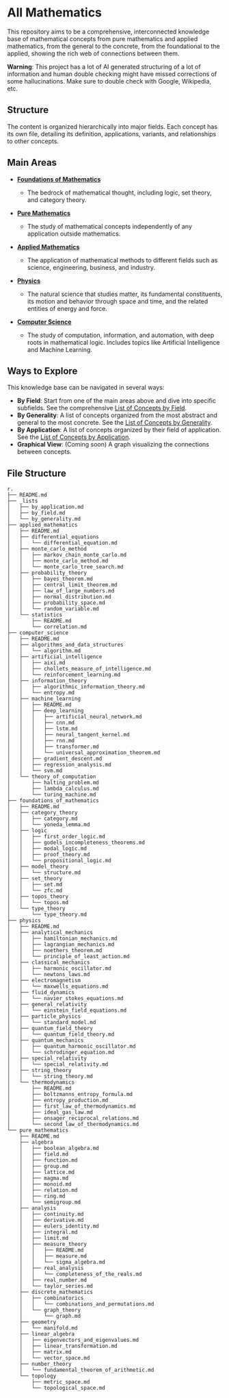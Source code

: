 # All Mathematics

This repository aims to be a comprehensive, interconnected knowledge base of mathematical concepts from pure mathematics and applied mathematics, from the general to the concrete, from the foundational to the applied, showing the rich web of connections between them.

**Warning**: This project has a lot of AI generated structuring of a lot of information and human double checking might have missed corrections of some hallucinations. Make sure to double check with Google, Wikipedia, etc.

## Structure

The content is organized hierarchically into major fields. Each concept has its own file, detailing its definition, applications, variants, and relationships to other concepts.

## Main Areas

- [**Foundations of Mathematics**](./foundations_of_mathematics/README.md)
  - The bedrock of mathematical thought, including logic, set theory, and category theory.

- [**Pure Mathematics**](./pure_mathematics/README.md)
  - The study of mathematical concepts independently of any application outside mathematics.

- [**Applied Mathematics**](./applied_mathematics/README.md)
  - The application of mathematical methods to different fields such as science, engineering, business, and industry.

- [**Physics**](./physics/README.md)
  - The natural science that studies matter, its fundamental constituents, its motion and behavior through space and time, and the related entities of energy and force.

- [**Computer Science**](./computer_science/README.md)
  - The study of computation, information, and automation, with deep roots in mathematical logic. Includes topics like Artificial Intelligence and Machine Learning.

## Ways to Explore

This knowledge base can be navigated in several ways:

- **By Field**: Start from one of the main areas above and dive into specific subfields. See the comprehensive [List of Concepts by Field](./_lists/by_field.md).
- **By Generality**: A list of concepts organized from the most abstract and general to the most concrete. See the [List of Concepts by Generality](./_lists/by_generality.md).
- **By Application**: A list of concepts organized by their field of application. See the [List of Concepts by Application](./_lists/by_application.md).
- **Graphical View**: (Coming soon) A graph visualizing the connections between concepts.

## File Structure

```
r.
├── README.md
├── _lists
│   ├── by_application.md
│   ├── by_field.md
│   └── by_generality.md
├── applied_mathematics
│   ├── README.md
│   ├── differential_equations
│   │   └── differential_equation.md
│   ├── monte_carlo_method
│   │   ├── markov_chain_monte_carlo.md
│   │   ├── monte_carlo_method.md
│   │   └── monte_carlo_tree_search.md
│   ├── probability_theory
│   │   ├── bayes_theorem.md
│   │   ├── central_limit_theorem.md
│   │   ├── law_of_large_numbers.md
│   │   ├── normal_distribution.md
│   │   ├── probability_space.md
│   │   └── random_variable.md
│   └── statistics
│       ├── README.md
│       └── correlation.md
├── computer_science
│   ├── README.md
│   ├── algorithms_and_data_structures
│   │   └── algorithm.md
│   ├── artificial_intelligence
│   │   ├── aixi.md
│   │   ├── chollets_measure_of_intelligence.md
│   │   └── reinforcement_learning.md
│   ├── information_theory
│   │   ├── algorithmic_information_theory.md
│   │   └── entropy.md
│   ├── machine_learning
│   │   ├── README.md
│   │   ├── deep_learning
│   │   │   ├── artificial_neural_network.md
│   │   │   ├── cnn.md
│   │   │   ├── lstm.md
│   │   │   ├── neural_tangent_kernel.md
│   │   │   ├── rnn.md
│   │   │   ├── transformer.md
│   │   │   └── universal_approximation_theorem.md
│   │   ├── gradient_descent.md
│   │   ├── regression_analysis.md
│   │   └── svm.md
│   └── theory_of_computation
│       ├── halting_problem.md
│       ├── lambda_calculus.md
│       └── turing_machine.md
├── foundations_of_mathematics
│   ├── README.md
│   ├── category_theory
│   │   ├── category.md
│   │   └── yoneda_lemma.md
│   ├── logic
│   │   ├── first_order_logic.md
│   │   ├── godels_incompleteness_theorems.md
│   │   ├── modal_logic.md
│   │   ├── proof_theory.md
│   │   └── propositional_logic.md
│   ├── model_theory
│   │   └── structure.md
│   ├── set_theory
│   │   ├── set.md
│   │   └── zfc.md
│   ├── topos_theory
│   │   └── topos.md
│   └── type_theory
│       └── type_theory.md
├── physics
│   ├── README.md
│   ├── analytical_mechanics
│   │   ├── hamiltonian_mechanics.md
│   │   ├── lagrangian_mechanics.md
│   │   ├── noethers_theorem.md
│   │   └── principle_of_least_action.md
│   ├── classical_mechanics
│   │   ├── harmonic_oscillator.md
│   │   └── newtons_laws.md
│   ├── electromagnetism
│   │   └── maxwells_equations.md
│   ├── fluid_dynamics
│   │   └── navier_stokes_equations.md
│   ├── general_relativity
│   │   └── einstein_field_equations.md
│   ├── particle_physics
│   │   └── standard_model.md
│   ├── quantum_field_theory
│   │   └── quantum_field_theory.md
│   ├── quantum_mechanics
│   │   ├── quantum_harmonic_oscillator.md
│   │   └── schrodinger_equation.md
│   ├── special_relativity
│   │   └── special_relativity.md
│   ├── string_theory
│   │   └── string_theory.md
│   └── thermodynamics
│       ├── README.md
│       ├── boltzmanns_entropy_formula.md
│       ├── entropy_production.md
│       ├── first_law_of_thermodynamics.md
│       ├── ideal_gas_law.md
│       ├── onsager_reciprocal_relations.md
│       └── second_law_of_thermodynamics.md
└── pure_mathematics
    ├── README.md
    ├── algebra
    │   ├── boolean_algebra.md
    │   ├── field.md
    │   ├── function.md
    │   ├── group.md
    │   ├── lattice.md
    │   ├── magma.md
    │   ├── monoid.md
    │   ├── relation.md
    │   ├── ring.md
    │   └── semigroup.md
    ├── analysis
    │   ├── continuity.md
    │   ├── derivative.md
    │   ├── eulers_identity.md
    │   ├── integral.md
    │   ├── limit.md
    │   ├── measure_theory
    │   │   ├── README.md
    │   │   ├── measure.md
    │   │   └── sigma_algebra.md
    │   ├── real_analysis
    │   │   └── completeness_of_the_reals.md
    │   ├── real_number.md
    │   └── taylor_series.md
    ├── discrete_mathematics
    │   ├── combinatorics
    │   │   └── combinations_and_permutations.md
    │   └── graph_theory
    │       └── graph.md
    ├── geometry
    │   └── manifold.md
    ├── linear_algebra
    │   ├── eigenvectors_and_eigenvalues.md
    │   ├── linear_transformation.md
    │   ├── matrix.md
    │   └── vector_space.md
    ├── number_theory
    │   └── fundamental_theorem_of_arithmetic.md
    └── topology
        ├── metric_space.md
        └── topological_space.md
```

